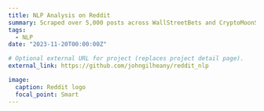 ```yaml
---
title: NLP Analysis on Reddit
summary: Scraped over 5,000 posts across WallStreetBets and CryptoMoonShots using the Python Reddit API Wrapper (PRAW), to develop classification models to determine which post belongs to which subforum. The models, including Logistic Regression, Random Forest, and Multinomial Naive Bayes with Tfid Vectorizer, were fine-tuned with RandomSearchCV for optimal performance on the test data.
tags:
  - NLP
date: "2023-11-20T00:00:00Z"

# Optional external URL for project (replaces project detail page).
external_link: https://github.com/johngilheany/reddit_nlp

image:
  caption: Reddit logo
  focal_point: Smart
---
```

